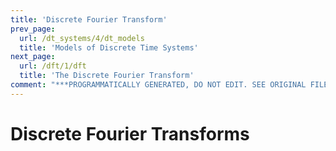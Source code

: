 ```yaml
---
title: 'Discrete Fourier Transform'
prev_page:
  url: /dt_systems/4/dt_models
  title: 'Models of Discrete Time Systems'
next_page:
  url: /dft/1/dft
  title: 'The Discrete Fourier Transform'
comment: "***PROGRAMMATICALLY GENERATED, DO NOT EDIT. SEE ORIGINAL FILES IN /content***"
---
```

# Discrete Fourier Transforms